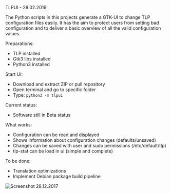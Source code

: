 TLPUI - 28.02.2019

The Python scripts in this projects generate a GTK-UI to change TLP configuration files easily.
It has the aim to protect users from setting bad configuration and to deliver a basic overview of all the valid configuration values.

Preparations:

* TLP installed
* Gtk3 libs installed
* Python3 installed

Start UI:

* Download and extract ZIP or pull repository
* Open terminal and go to specific folder
* Type: `python3 -m tlpui`

Current status:

* Software still in Beta status

What works:

* Configuration can be read and displayed
* Shows information about configuration changes (defaults/unsaved)
* Changes can be saved with user and sudo permissions (/etc/default/tlp)
* tlp-stat can be load in ui (simple and complete)

To be done:

* Translation optimizations
* Implement Debian package build pipeline


![Screenshot 28.12.2017](https://raw.githubusercontent.com/d4nj1/TLPUI/master/screenshot.png)

